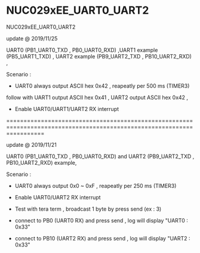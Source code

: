 # NUC029xEE_UART0_UART2
 NUC029xEE_UART0_UART2


update @ 2019/11/25

UART0 (PB1_UART0_TXD , PB0_UART0_RXD) ,UART1 example (PB5_UART1_TXD) , UART2 example (PB9_UART2_TXD , PB10_UART2_RXD) , 

Scenario : 

- UART0 always output ASCII hex 0x42 , reapeatly per 500 ms (TIMER3)

follow with UART1 output ASCII hex 0x41 , UART2 output ASCII hex 0x42 , 

- Enable UART0/UART1/UART2 RX interrupt 


=======================================================================================================================

update @ 2019/11/21

UART0 (PB1_UART0_TXD , PB0_UART0_RXD) and UART2 (PB9_UART2_TXD , PB10_UART2_RXD) example, 

Scenario : 

- UART0 always output 0x0 ~ 0xF , reapeatly per 250 ms (TIMER3)

- Enable UART0/UART2 RX interrupt 

- Test with tera term , broadcast 1 byte by press send (ex : 3)

- connect to PB0 (UART0 RX) and press send , log will display "UART0 : 0x33"

- connect to PB10 (UART2 RX) and press send , log will display "UART2 : 0x33"
